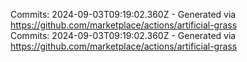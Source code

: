 Commits: 2024-09-03T09:19:02.360Z - Generated via https://github.com/marketplace/actions/artificial-grass
<br>
Commits: 2024-09-03T09:19:02.360Z - Generated via https://github.com/marketplace/actions/artificial-grass
<br>
